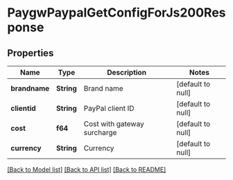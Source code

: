 # PaygwPaypalGetConfigForJs200Response

## Properties

Name | Type | Description | Notes
------------ | ------------- | ------------- | -------------
**brandname** | **String** | Brand name | [default to null]
**clientid** | **String** | PayPal client ID | [default to null]
**cost** | **f64** | Cost with gateway surcharge | [default to null]
**currency** | **String** | Currency | [default to null]

[[Back to Model list]](../README.md#documentation-for-models) [[Back to API list]](../README.md#documentation-for-api-endpoints) [[Back to README]](../README.md)


